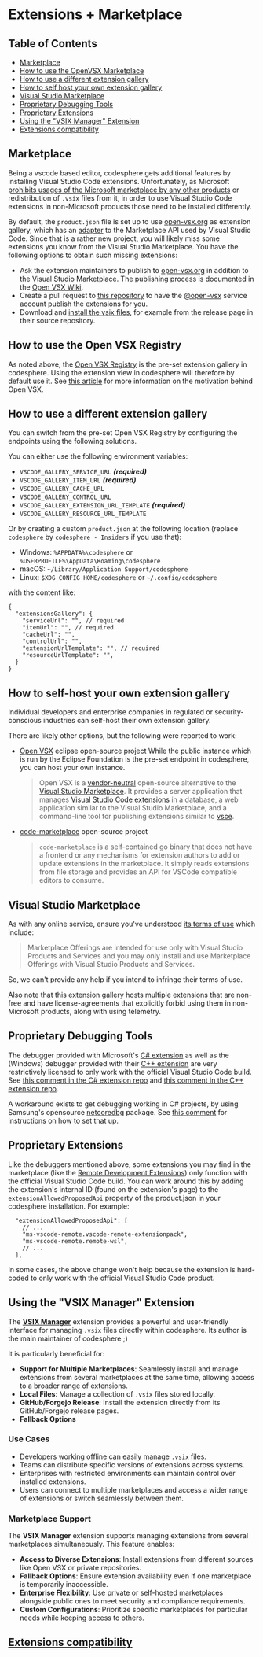<!-- order: 15 -->

# Extensions + Marketplace

## Table of Contents

- [Marketplace](#marketplace)
- [How to use the OpenVSX Marketplace](#howto-openvsx-marketplace)
- [How to use a different extension gallery](#howto-switch-marketplace)
- [How to self host your own extension gallery](#howto-selfhost-marketplace)
- [Visual Studio Marketplace](#visual-studio-marketplace)
- [Proprietary Debugging Tools](#proprietary-debugging-tools)
- [Proprietary Extensions](#proprietary-extensions)
- [Using the "VSIX Manager" Extension](#vsix-manager)
- [Extensions compatibility](https://github.com/Gringo2/codesphere/blob/master/docs/extensions-compatibility.md)

## <a id="marketplace"></a>Marketplace

Being a vscode based editor, codesphere gets additional features by installing Visual Studio Code extensions.
Unfortunately, as Microsoft [prohibits usages of the Microsoft marketplace by any other products](https://github.com/microsoft/vscode/issues/31168) or redistribution of `.vsix` files from it, in order to use Visual Studio Code extensions in non-Microsoft products those need to be installed differently.

By default, the `product.json` file is set up to use [open-vsx.org](https://open-vsx.org/) as extension gallery, which has an [adapter](https://github.com/eclipse/openvsx/wiki/Using-Open-VSX-in-VS-Code) to the Marketplace API used by Visual Studio Code. Since that is a rather new project, you will likely miss some extensions you know from the Visual Studio Marketplace. You have the following options to obtain such missing extensions:

* Ask the extension maintainers to publish to [open-vsx.org](https://open-vsx.org/) in addition to the Visual Studio Marketplace. The publishing process is documented in the [Open VSX Wiki](https://github.com/eclipse/openvsx/wiki/Publishing-Extensions).
* Create a pull request to [this repository](https://github.com/open-vsx/publish-extensions) to have the [@open-vsx](https://github.com/open-vsx) service account publish the extensions for you.
* Download and [install the vsix files](https://code.visualstudio.com/docs/editor/extension-gallery#_install-from-a-vsix), for example from the release page in their source repository.

## <a id="howto-openvsx-marketplace"></a>How to use the Open VSX Registry

As noted above, the [Open VSX Registry](https://open-vsx.org/) is the pre-set extension gallery in codesphere. Using the extension view in codesphere will therefore by default use it.
See [this article](https://www.gitpod.io/blog/open-vsx/) for more information on the motivation behind Open VSX.

## <a id="howto-switch-marketplace"></a>How to use a different extension gallery

You can switch from the pre-set Open VSX Registry by configuring the endpoints using the following solutions.

You can either use the following environment variables:
- `VSCODE_GALLERY_SERVICE_URL` ***(required)***
- `VSCODE_GALLERY_ITEM_URL` ***(required)***
- `VSCODE_GALLERY_CACHE_URL`
- `VSCODE_GALLERY_CONTROL_URL`
- `VSCODE_GALLERY_EXTENSION_URL_TEMPLATE` ***(required)***
- `VSCODE_GALLERY_RESOURCE_URL_TEMPLATE`

Or by creating a custom `product.json` at the following location (replace `codesphere` by `codesphere - Insiders` if you use that):
- Windows: `%APPDATA%\codesphere` or `%USERPROFILE%\AppData\Roaming\codesphere`
- macOS: `~/Library/Application Support/codesphere`
- Linux: `$XDG_CONFIG_HOME/codesphere` or `~/.config/codesphere`

with the content like:

```jsonc
{
  "extensionsGallery": {
    "serviceUrl": "", // required
    "itemUrl": "", // required
    "cacheUrl": "",
    "controlUrl": "",
    "extensionUrlTemplate": "", // required
    "resourceUrlTemplate": "",
  }
}
```

## <a id="howto-selfhost-marketplace"></a>How to self-host your own extension gallery

Individual developers and enterprise companies in regulated or security-conscious industries can self-host their own extension gallery.

There are likely other options, but the following were reported to work:

* [Open VSX](https://github.com/eclipse/openvsx) eclipse open-source project
  While the public instance which is run by the Eclipse Foundation is the pre-set endpoint in codesphere, you can host your own instance.

    > Open VSX is a [vendor-neutral](https://projects.eclipse.org/projects/ecd.openvsx) open-source alternative to the [Visual Studio Marketplace](https://marketplace.visualstudio.com/vscode). It provides a server application that manages [Visual Studio Code extensions](https://code.visualstudio.com/api) in a database, a web application similar to the Visual Studio Marketplace, and a command-line tool for publishing extensions similar to [vsce](https://code.visualstudio.com/api/working-with-extensions/publishing-extension#vsce).

* [code-marketplace](https://coder.com/blog/running-a-private-vs-code-extension-marketplace) open-source project

    > `code-marketplace` is a self-contained go binary that does not have a frontend or any mechanisms for extension authors to add or update extensions in the marketplace. It simply reads extensions from file storage and provides an API for VSCode compatible editors to consume.

## <a id="visual-studio-marketplace"></a>Visual Studio Marketplace

As with any online service, ensure you've understood [its terms of use](https://aka.ms/vsmarketplace-ToU) which include:
> Marketplace Offerings are intended for use only with Visual Studio Products and Services and you may only install and use Marketplace Offerings with Visual Studio Products and Services.

So, we can't provide any help if you intend to infringe their terms of use.

Also note that this extension gallery hosts multiple extensions that are non-free and have license-agreements that explicitly forbid using them in non-Microsoft products, along with using telemetry.

## <a id="proprietary-debugging-tools"></a>Proprietary Debugging Tools

The debugger provided with Microsoft's [C# extension](https://github.com/OmniSharp/omnisharp-vscode) as well as the (Windows) debugger provided with their [C++ extension](https://github.com/Microsoft/vscode-cpptools) are very restrictively licensed to only work with the official Visual Studio Code build. See [this comment in the C# extension repo](https://github.com/OmniSharp/omnisharp-vscode/issues/2491#issuecomment-418811364) and [this comment in the C++ extension repo](https://github.com/Microsoft/vscode-cpptools/issues/21#issuecomment-248349017).

A workaround exists to get debugging working in C# projects, by using Samsung's opensource [netcoredbg](https://github.com/Samsung/netcoredbg) package. See [this comment](https://github.com/Gringo2/codesphere/issues/82#issue-409806641) for instructions on how to set that up.

## <a id="proprietary-extensions"></a>Proprietary Extensions

Like the debuggers mentioned above, some extensions you may find in the marketplace (like the [Remote Development Extensions](https://code.visualstudio.com/docs/remote/remote-overview)) only function with the official Visual Studio Code build. You can work around this by adding the extension's internal ID (found on the extension's page) to the `extensionAllowedProposedApi` property of the product.json in your codesphere installation. For example:

```jsonc
  "extensionAllowedProposedApi": [
    // ...
    "ms-vscode-remote.vscode-remote-extensionpack",
    "ms-vscode-remote.remote-wsl",
    // ...
  ],
```

In some cases, the above change won't help because the extension is hard-coded to only work with the official Visual Studio Code product.

## <a id="vsix-manager"></a>Using the "VSIX Manager" Extension

The [**VSIX Manager**](https://github.com/zokugun/vscode-vsix-manager) extension provides a powerful and user-friendly interface for managing `.vsix` files directly within codesphere. Its author is the main maintainer of codesphere ;)

It is particularly beneficial for:
- **Support for Multiple Marketplaces**: Seamlessly install and manage extensions from several marketplaces at the same time, allowing access to a broader range of extensions.
- **Local Files**: Manage a collection of `.vsix` files stored locally.
- **GitHub/Forgejo Release**: Install the extension directly from its GitHub/Forgejo release pages.
- **Fallback Options**

### <a id="use-cases"></a>Use Cases

- Developers working offline can easily manage `.vsix` files.
- Teams can distribute specific versions of extensions across systems.
- Enterprises with restricted environments can maintain control over installed extensions.
- Users can connect to multiple marketplaces and access a wider range of extensions or switch seamlessly between them.

### <a id="marketplace-support"></a>Marketplace Support

The **VSIX Manager** extension supports managing extensions from several marketplaces simultaneously. This feature enables:
- **Access to Diverse Extensions**: Install extensions from different sources like Open VSX or private repositories.
- **Fallback Options**: Ensure extension availability even if one marketplace is temporarily inaccessible.
- **Enterprise Flexibility**: Use private or self-hosted marketplaces alongside public ones to meet security and compliance requirements.
- **Custom Configurations**: Prioritize specific marketplaces for particular needs while keeping access to others.

## [Extensions compatibility](https://github.com/Gringo2/codesphere/blob/master/docs/extensions-compatibility.md)

